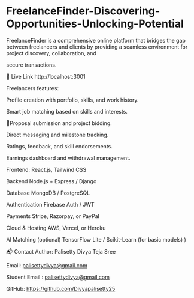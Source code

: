 # FreelanceFinder-Discovering-Opportunities-Unlocking-Potential

FreelanceFinder is a comprehensive online platform that bridges the gap between freelancers and clients by providing a seamless environment for project discovery, collaboration, and 

secure transactions.

🔗 Live Link http://localhost:3001

Freelancers features:

Profile creation with portfolio, skills, and work history.

Smart job matching based on skills and interests.

🚀Proposal submission and project bidding.

Direct messaging and milestone tracking.

Ratings, feedback, and skill endorsements.

Earnings dashboard and withdrawal management.

Frontend:	React.js, Tailwind CSS

Backend	Node.js + Express / Django

Database	MongoDB / PostgreSQL

Authentication	Firebase Auth / JWT

Payments	Stripe, Razorpay, or PayPal

Cloud & Hosting	AWS, Vercel, or Heroku

AI Matching (optional)	TensorFlow Lite / Scikit-Learn (for basic models)
)

📬 Contact Author: Palisetty Divya Teja Sree

Email: palisettydivya@gmail.com

Student Email : palisettydivya@gmail.com

GitHub: https://github.com/Divyapalisetty25
